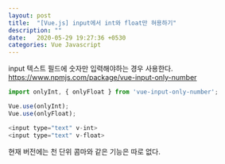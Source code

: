```yaml
---
layout: post
title:  "[Vue.js] input에서 int와 float만 혀용하기"
description: ""
date:   2020-05-29 19:27:36 +0530
categories: Vue Javascript 
---
```

input 텍스트 필드에 숫자만 입력해야하는 경우 사용한다.  
https://www.npmjs.com/package/vue-input-only-number 


```javascript
import onlyInt, { onlyFloat } from 'vue-input-only-number';

Vue.use(onlyInt);
Vue.use(onlyFloat);

<input type="text" v-int>
<input type="text" v-float>
```

현재 버전에는 천 단위 콤마와 같은 기능은 따로 없다.


